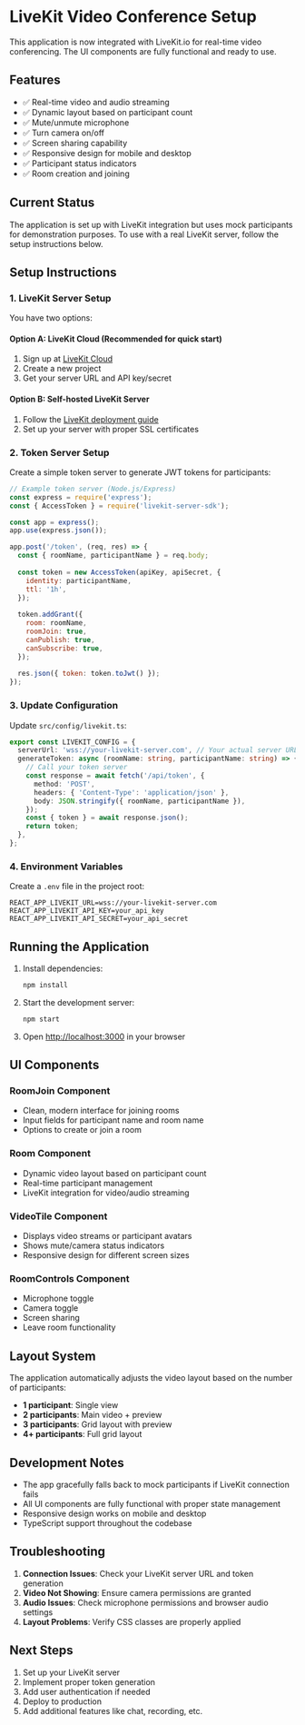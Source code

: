 # LiveKit Video Conference Setup

This application is now integrated with LiveKit.io for real-time video conferencing. The UI components are fully functional and ready to use.

## Features

- ✅ Real-time video and audio streaming
- ✅ Dynamic layout based on participant count
- ✅ Mute/unmute microphone
- ✅ Turn camera on/off
- ✅ Screen sharing capability
- ✅ Responsive design for mobile and desktop
- ✅ Participant status indicators
- ✅ Room creation and joining

## Current Status

The application is set up with LiveKit integration but uses mock participants for demonstration purposes. To use with a real LiveKit server, follow the setup instructions below.

## Setup Instructions

### 1. LiveKit Server Setup

You have two options:

#### Option A: LiveKit Cloud (Recommended for quick start)
1. Sign up at [LiveKit Cloud](https://cloud.livekit.io/)
2. Create a new project
3. Get your server URL and API key/secret

#### Option B: Self-hosted LiveKit Server
1. Follow the [LiveKit deployment guide](https://docs.livekit.io/deploy/)
2. Set up your server with proper SSL certificates

### 2. Token Server Setup

Create a simple token server to generate JWT tokens for participants:

```javascript
// Example token server (Node.js/Express)
const express = require('express');
const { AccessToken } = require('livekit-server-sdk');

const app = express();
app.use(express.json());

app.post('/token', (req, res) => {
  const { roomName, participantName } = req.body;
  
  const token = new AccessToken(apiKey, apiSecret, {
    identity: participantName,
    ttl: '1h',
  });
  
  token.addGrant({
    room: roomName,
    roomJoin: true,
    canPublish: true,
    canSubscribe: true,
  });
  
  res.json({ token: token.toJwt() });
});
```

### 3. Update Configuration

Update `src/config/livekit.ts`:

```typescript
export const LIVEKIT_CONFIG = {
  serverUrl: 'wss://your-livekit-server.com', // Your actual server URL
  generateToken: async (roomName: string, participantName: string) => {
    // Call your token server
    const response = await fetch('/api/token', {
      method: 'POST',
      headers: { 'Content-Type': 'application/json' },
      body: JSON.stringify({ roomName, participantName }),
    });
    const { token } = await response.json();
    return token;
  },
};
```

### 4. Environment Variables

Create a `.env` file in the project root:

```env
REACT_APP_LIVEKIT_URL=wss://your-livekit-server.com
REACT_APP_LIVEKIT_API_KEY=your_api_key
REACT_APP_LIVEKIT_API_SECRET=your_api_secret
```

## Running the Application

1. Install dependencies:
   ```bash
   npm install
   ```

2. Start the development server:
   ```bash
   npm start
   ```

3. Open [http://localhost:3000](http://localhost:3000) in your browser

## UI Components

### RoomJoin Component
- Clean, modern interface for joining rooms
- Input fields for participant name and room name
- Options to create or join a room

### Room Component
- Dynamic video layout based on participant count
- Real-time participant management
- LiveKit integration for video/audio streaming

### VideoTile Component
- Displays video streams or participant avatars
- Shows mute/camera status indicators
- Responsive design for different screen sizes

### RoomControls Component
- Microphone toggle
- Camera toggle
- Screen sharing
- Leave room functionality

## Layout System

The application automatically adjusts the video layout based on the number of participants:

- **1 participant**: Single view
- **2 participants**: Main video + preview
- **3 participants**: Grid layout with preview
- **4+ participants**: Full grid layout

## Development Notes

- The app gracefully falls back to mock participants if LiveKit connection fails
- All UI components are fully functional with proper state management
- Responsive design works on mobile and desktop
- TypeScript support throughout the codebase

## Troubleshooting

1. **Connection Issues**: Check your LiveKit server URL and token generation
2. **Video Not Showing**: Ensure camera permissions are granted
3. **Audio Issues**: Check microphone permissions and browser audio settings
4. **Layout Problems**: Verify CSS classes are properly applied

## Next Steps

1. Set up your LiveKit server
2. Implement proper token generation
3. Add user authentication if needed
4. Deploy to production
5. Add additional features like chat, recording, etc.
